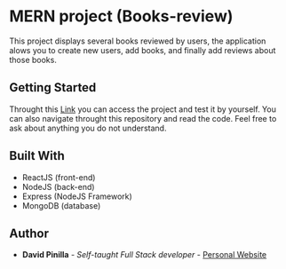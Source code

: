 
# MERN project (Books-review)

This project displays several books reviewed by users, the application alows you to create new users, add books, and finally add reviews about those books.

## Getting Started

Throught this [Link]() you can access the project and test it by yourself. You can also navigate throught this repository and read the code. Feel free to ask about anything you do not understand.

## Built With

* ReactJS (front-end)
* NodeJS (back-end)
* Express (NodeJS Framework)
* MongoDB (database)


## Author

* **David Pinilla** - *Self-taught Full Stack developer* - [Personal Website](http://davidpinilla.com)
